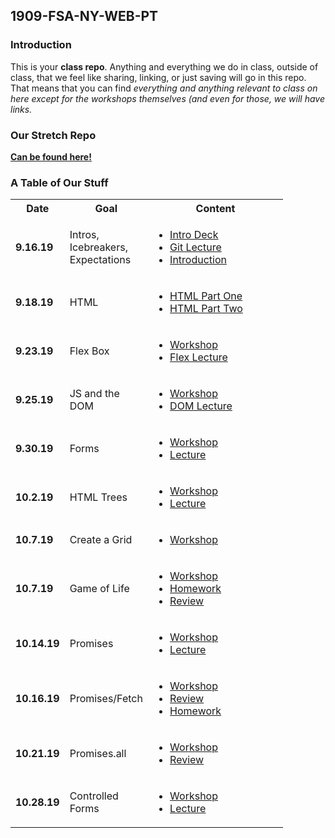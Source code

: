 ## 1909-FSA-NY-WEB-PT

### Introduction

This is your **class repo**. Anything and everything we do in class, outside of class, that we feel like sharing, linking, or just saving will go in this repo. That means that you can find _everything and anything relevant to class on here except for the workshops themselves (and even for those, we will have links._

### Our Stretch Repo

[**Can be found here!**](https://github.com/russellwmoore/1909-stretches/)

### A Table of Our Stuff

<table>
    <tr>
        <th style="width: 60px;"> Date </th>
        <th style="width: 100px; max-width: 100px"> Goal </th>
        <th style="width: 200px;"> Content </th>
    </tr>
    <tr>
        <td><b>9.16.19</b></td>
        <td> Intros, Icebreakers, Expectations </td>
        <td>
            <ul>
                <li>
                    <a href="https://drive.google.com/open?id=1xbrVsx8h87KnHjtaOBteZVSjDk282E4h">Intro Deck</a>
                </li>
                <li>
                    <a href="https://youtu.be/bsaQK-DhYMM">Git Lecture</a>
                </li>
                <li>
                     <a href="https://youtu.be/vs1d7iA-lmE">Introduction</a>
                </li>
            </ul>
        </td>
    </tr>
    <tr>
        <td><b>9.18.19</b></td>
        <td> HTML </td>
        <td>
            <ul>
              <li>
                    <a href="https://www.youtube.com/watch?v=pPDn7ZzHRWM">HTML Part One</a>
                </li>
                <li>
                    <a href="https://www.youtube.com/watch?v=mcNXLlEB8ew">HTML Part Two</a>
                </li>
            </ul>
        </td>
    </tr>
    <tr>
        <td><b>9.23.19</b></td>
        <td> Flex Box </td>
        <td>
            <ul>
                <li>
                    <a href="https://learn.fullstackacademy.com/workshop/5d21e8b17e342a0004519c40/content/5d24f1f78d25e100040ecc17/text">Workshop</a>
                </li>
                <li>
                     <a href="https://youtu.be/zgSTaWU7010">Flex Lecture</a>
                </li>
            </ul>
        </td>
    </tr>
    <tr>
        <td><b>9.25.19</b></td>
        <td> JS and the DOM </td>
        <td>
            <ul>
                <li>
                    <a href="https://learn.fullstackacademy.com/workshop/5d27361cb628f600042d1051/landing">Workshop</a>
                </li>
                <li>
                     <a href="https://youtu.be/SHpt5pX0aGE">DOM Lecture</a>
                </li>
            </ul>
        </td>
    </tr>
    <tr>
        <td><b>9.30.19</b></td>
        <td> Forms </td>
        <td>
            <ul>
                <li>
                    <a href="https://learn.fullstackacademy.com/workshop/5d2e1f95c880a600045192b7/content/5d2fa058ef4d580004fd15ab/text">Workshop</a>
                </li>
                <li>
                    <a href="https://youtu.be/N9unlJGYEBQ">Lecture</a>
                </li>
            </ul>
        </td>
    </tr>
    <tr>
        <td><b>10.2.19</b></td>
        <td> HTML Trees </td>
        <td>
            <ul>
                <li>
                    <a href="https://learn.fullstackacademy.com/workshop/5d9528fe104a4e00040e5df4/landing">Workshop</a>
                </li>
                <li>
                    <a href="https://youtu.be/EfIYjpschNU">Lecture</a>
                </li>
            </ul>
        </td>
    </tr>
    <tr>
        <td><b>10.7.19</b></td>
        <td> Create a Grid </td>
        <td>
            <ul>
                <li>
                    <a href="https://learn.fullstackacademy.com/workshop/5d2e28bbc880a6000451940f/content/5d3116f323513200048271fd/text">Workshop</a>
                </li>
            </ul>
        </td>
    </tr>
    <tr>
        <td><b>10.7.19</b></td>
        <td> Game of Life </td>
        <td>
            <ul>
                <li>
                    <a href="https://learn.fullstackacademy.com/workshop/5a3839fedc3d510004d71ed5/content/5a3839fedc3d510004d71ee4/text">Workshop</a>
                </li>
                <li>
                    <a href="https://learn.fullstackacademy.com/workshop/5d9f661b87060e0004ada08b/content/5d9f66728efb3f00049fc8c9/text">Homework</a>
                </li>
                <li>
                    <a href="https://www.youtube.com/watch?v=A_5NCjrx51k&list=PL0medk5vA90rk-XLRMdBnNrpij0AfE8Dv&index=9&t=0s">Review</a>
                </li>
            </ul>
        </td>
    </tr>
    <tr>
        <td><b>10.14.19</b></td>
        <td> Promises </td>
        <td>
            <ul>
                <li>
                    <a href="https://learn.fullstackacademy.com/workshop/5da3b0a71e7ef6000481f94b/content/5da3b1185c45170004927820/text">Workshop</a>
                </li>
                <li>
                    <a href="https://youtu.be/6pKTA3eRzq4">Lecture</a>
                </li>
            </ul>
        </td>
    </tr>
    <tr>
        <td><b>10.16.19</b></td>
        <td> Promises/Fetch </td>
        <td>
            <ul>
                <li>
                    <a href="https://learn.fullstackacademy.com/workshop/5d2f9a8e8584c3000447e1c5/landing">Workshop</a>
                </li>
                <li>
                    <a href="https://youtu.be/rII3VXSbNx0">Review</a>
                </li>
                <li>
                    <a href="https://learn.fullstackacademy.com/workshop/5d4f0aa8c5763400048a9ef0/content/5d4f0ae5c5763400048a9efa/text">Homework</a>
                </li>
            </ul>
        </td>
    </tr>
     <tr>
        <td><b>10.21.19</b></td>
        <td> Promises.all </td>
        <td>
            <ul>
                <li>
                    <a href="https://learn.fullstackacademy.com/workshop/5d37b057433f6f0004771cb7/content/5d37b06b6d654300045d7f1a/text">Workshop</a>
                </li>
                <li>
                    <a href="https://youtu.be/plsd4xSj-_c">Review</a>
                </li>
            </ul>
        </td>
    </tr>
     <tr>
        <td><b>10.28.19</b></td>
        <td> Controlled Forms </td>
        <td>
            <ul>
                <li>
                    <a href="https://learn.fullstackacademy.com/workshop/5d51dd3378ab0300046fbf4b/landing">Workshop</a>
                </li>
                <li>
                    <a href="https://youtu.be/Q2YO6FKV9j0">Lecture</a>
                </li>
            </ul>
        </td>
    </tr>
</table>
